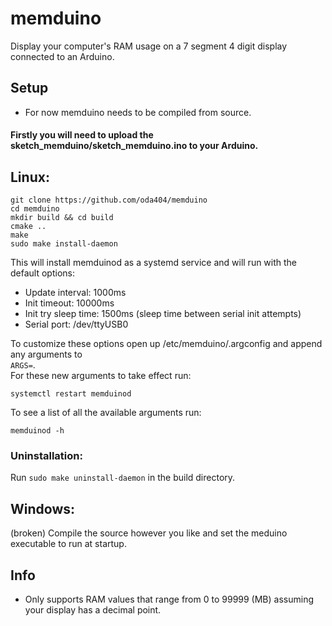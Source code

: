# memduino
Display your computer's RAM usage on a 7 segment 4 digit display connected to an Arduino.<br>

## Setup
- For now memduino needs to be compiled from source.

#### Firstly you will need to upload the sketch_memduino/sketch_memduino.ino to your Arduino.

## Linux:
```console
git clone https://github.com/oda404/memduino
cd memduino
mkdir build && cd build
cmake ..
make
sudo make install-daemon
```

This will install memduinod as a systemd service and will run with the default options:
- Update interval: 1000ms
- Init timeout: 10000ms
- Init try sleep time: 1500ms (sleep time between serial init attempts)
- Serial port: /dev/ttyUSB0

To customize these options open up /etc/memduino/.argconfig and append any arguments to<br>
`ARGS=`. <br>
For these new arguments to take effect run:<br>
```console
systemctl restart memduinod
```
To see a list of all the available arguments run:<br>
```console
memduinod -h
```

### Uninstallation:
Run `sudo make uninstall-daemon` in the build directory.

## Windows:
(broken)
Compile the source however you like and set the meduino executable to run at startup.

## Info
- Only supports RAM values that range from 0 to 99999 (MB) assuming your display has a decimal point.

